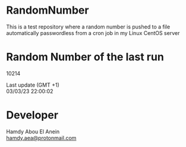 # RandomNumber    
This is a test repository where a random number is pushed to a file automatically passwordless from a cron job in my Linux CentOS server    
# Random Number of the last run   
10214
      
Last update (GMT +1)    
03/03/23 22:00:02
# Developer    
Hamdy Abou El Anein   
hamdy.aea@protonmail.com
